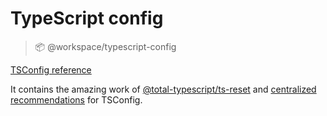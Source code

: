 # TypeScript config

> 📦 @workspace/typescript-config

[TSConfig reference]

It contains the amazing work of [@total-typescript/ts-reset] and [centralized recommendations] for TSConfig.

[@total-typescript/ts-reset]: https://github.com/total-typescript/ts-reset
[centralized recommendations]: https://github.com/tsconfig/bases
[TSConfig reference]: https://www.typescriptlang.org/tsconfig

